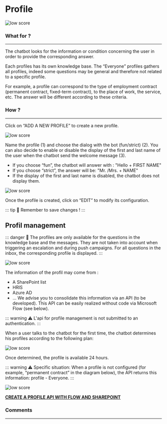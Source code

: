 # Profile

<div class="image_center">
  <img :src="$withBase('/assets/img/en/profile/profile1.png')" alt="low score">
</div>




### What for ?
---

The chatbot looks for the information or condition concerning the user in order
to provide the corresponding answer.

Each profiles has its own knowledge base. The “Everyone” profiles gathers all
profiles, indeed some questions may be general and therefore not related to a
specific profile.

For example, a profile can correspond to the type of employment contract
(permanent contract, fixed-term contract), to the place of work, the service,
etc. The answer will be different according to these criteria.


### How ?
---
Click on “ADD A NEW PROFILE” to create a new profile.

<div class="image_center">
  <img :src="$withBase('/assets/img/en/profile/profile2.png')" alt="low score">
</div>



Name the profile (1) and choose the dialog with the bot (fun/strict) (2). You
can also decide to enable or disable the display of the first and last name of
the user when the chatbot send the welcome message (3).

-   If you choose “fun”, the chatbot will answer with : "Hello + FIRST NAME"
-   If you choose “strict”, the answer will be: "Mr. /Mrs. + NAME"
-   If the display of the first and last name is disabled, the chatbot does not
    display them.

<div class="image_center">
  <img :src="$withBase('/assets/img/en/profile/profile3.png')" alt="low score">
</div>


Once the profile is created, click on “EDIT” to modify its configuration.

::: tip 💾 
Remember to save changes !
:::

## Profil management

::: danger 🔴
The profiles are only available for the questions in the knowledge base and
the messages. They are not taken into account when triggering an escalation and
during push campaigns. For all questions in the inbox, the corresponding profile
is displayed.
:::

<div class="image_center">
  <img :src="$withBase('/assets/img/en/profile/profile4.png')" alt="low score">
</div>



The information of the profil may come from :

-   A SharePoint list
-   HRIS
-   Azure AD
-   … We advise you to consolidate this information via an API (to be
    developed). This API can be easily realized without code via Microsoft Flow
    (see below).


::: warning ⚠️
L'api for profile management is not submitted to an authentication.
:::

When a user talks to the chatbot for the first time, the chatbot determines his
profiles according to the following plan:

<div class="image_center">
  <img :src="$withBase('/assets/img/en/profile/profile5.png')" alt="low score">
</div>



Once determined, the profile is available 24 hours.

::: warning ⚠️
Specific situation: When a profile is not configured (for example, “permanent
contract” in the diagram below), the API returns this information: profile -
Everyone.
:::

<div class="image_center">
  <img :src="$withBase('/assets/img/en/profile/profile6.png')" alt="low score">
</div>



[**CREATE A PROFILE API WITH FLOW AND SHAREPOINT**](/en/chatbot/profile/api_profile.html) 



### Comments
---

<Commentaire />

